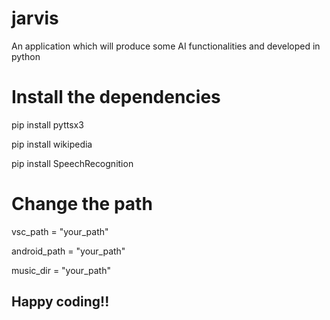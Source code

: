 # jarvis
An application which will produce some AI functionalities and developed in python

# Install the dependencies 
pip install pyttsx3

pip install wikipedia

pip install SpeechRecognition

# Change the path 
vsc_path = "your_path"

android_path = "your_path"

music_dir = "your_path"

## Happy coding!!
